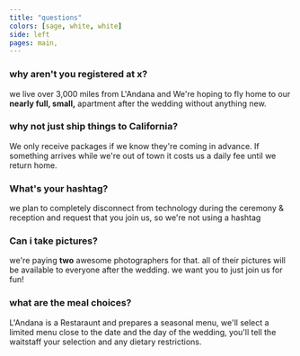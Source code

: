 ```yaml
---
title: "questions"
colors: [sage, white, white]
side: left
pages: main,
---
```


### why aren't you registered at x?
we live over 3,000 miles from L'Andana and We're hoping to fly home to our __nearly full, small,__ apartment after the wedding without anything new.

### why not just ship things to California?

We only receive packages if we know they're coming in advance.  If something arrives while we're out of town it costs us a daily fee until we return home.  

### What's your hashtag?

we plan to completely disconnect from technology during the ceremony & reception and request that you join us, so we're not using a hashtag

### Can i take pictures?

we're paying __two__ awesome photographers for that. all of their pictures will be available to everyone after the wedding. we want you to just join us for fun!

### what are the meal choices?

L'Andana is a Restaraunt and prepares a seasonal menu, we'll select a limited menu close to the date and the day of the wedding, you'll tell the waitstaff your selection and any dietary restrictions.
